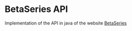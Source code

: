 BetaSeries API
==============

Implementation of the API in java of the website
[BetaSeries](http://www.betaserise.com)
